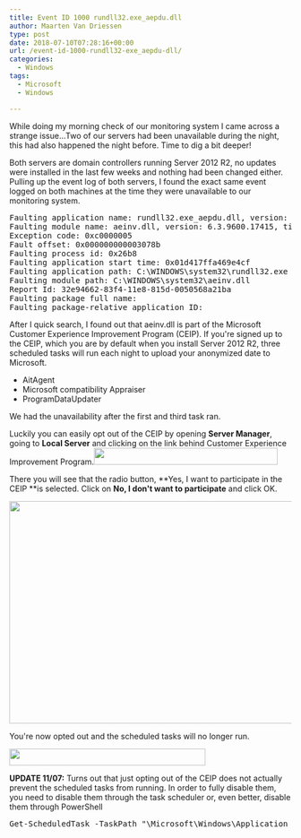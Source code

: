 ```yaml
---
title: Event ID 1000 rundll32.exe_aepdu.dll
author: Maarten Van Driessen
type: post
date: 2018-07-10T07:28:16+00:00
url: /event-id-1000-rundll32-exe_aepdu-dll/
categories:
  - Windows
tags:
  - Microsoft
  - Windows

---
```

While doing my morning check of our monitoring system I came across a strange issue...Two of our servers had been unavailable during the night, this had also happened the night before. Time to dig a bit deeper!

Both servers are domain controllers running Server 2012 R2, no updates were installed in the last few weeks and nothing had been changed either. Pulling up the event log of both servers, I found the exact same event logged on both machines at the time they were unavailable to our monitoring system.

<pre class="lang:default decode:true ">Faulting application name: rundll32.exe_aepdu.dll, version: 6.3.9600.17415, time stamp: 0x54504eb8
Faulting module name: aeinv.dll, version: 6.3.9600.17415, time stamp: 0x54504e38
Exception code: 0xc0000005
Fault offset: 0x000000000003078b
Faulting process id: 0x26b8
Faulting application start time: 0x01d417ffa469e4cf
Faulting application path: C:\WINDOWS\system32\rundll32.exe
Faulting module path: C:\WINDOWS\system32\aeinv.dll
Report Id: 32e94662-83f4-11e8-815d-0050568a21ba
Faulting package full name: 
Faulting package-relative application ID:</pre>

After I quick search, I found out that aeinv.dll is part of the Microsoft Customer Experience Improvement Program (CEIP). If you're signed up to the CEIP, which you are by default when you install Server 2012 R2, three scheduled tasks will run each night to upload your anonymized date to Microsoft.

  * AitAgent
  * Microsoft compatibility Appraiser
  * ProgramDataUpdater

We had the unavailability after the first and third task ran.

Luckily you can easily opt out of the CEIP by opening **Server Manager**, going to **Local Server** and clicking on the link behind Customer Experience Improvement Program.<a href="https://i0.wp.com/www.brisk-it.net/wp-content/uploads/2018/07/2018-07-10-08_57_24-remsup-rdp.rdremsup.local-Remote-Desktop-Connection.png" target="_blank" rel="noopener"><img loading="lazy" class="aligncenter wp-image-236 size-full" src="https://i0.wp.com/www.brisk-it.net/wp-content/uploads/2018/07/2018-07-10-08_57_24-remsup-rdp.rdremsup.local-Remote-Desktop-Connection.png?resize=328%2C30" alt="" width="328" height="30" srcset="https://i0.wp.com/www.brisk-it.net/wp-content/uploads/2018/07/2018-07-10-08_57_24-remsup-rdp.rdremsup.local-Remote-Desktop-Connection.png?w=328&ssl=1 328w, https://i0.wp.com/www.brisk-it.net/wp-content/uploads/2018/07/2018-07-10-08_57_24-remsup-rdp.rdremsup.local-Remote-Desktop-Connection.png?resize=300%2C27&ssl=1 300w, https://i0.wp.com/www.brisk-it.net/wp-content/uploads/2018/07/2018-07-10-08_57_24-remsup-rdp.rdremsup.local-Remote-Desktop-Connection.png?resize=315%2C30&ssl=1 315w" sizes="(max-width: 328px) 100vw, 328px" data-recalc-dims="1" /></a>

There you will see that the radio button, **Yes, I want to participate in the CEIP **is selected. Click on **No, I don't want to participate** and click OK.

<img loading="lazy" class="aligncenter wp-image-235 size-full" src="https://i0.wp.com/www.brisk-it.net/wp-content/uploads/2018/07/2018-07-10-08_57_32-remsup-rdp.rdremsup.local-Remote-Desktop-Connection.png?resize=552%2C397" alt="" width="552" height="397" srcset="https://i0.wp.com/www.brisk-it.net/wp-content/uploads/2018/07/2018-07-10-08_57_32-remsup-rdp.rdremsup.local-Remote-Desktop-Connection.png?w=552&ssl=1 552w, https://i0.wp.com/www.brisk-it.net/wp-content/uploads/2018/07/2018-07-10-08_57_32-remsup-rdp.rdremsup.local-Remote-Desktop-Connection.png?resize=300%2C216&ssl=1 300w" sizes="(max-width: 552px) 100vw, 552px" data-recalc-dims="1" /> 

You're now opted out and the scheduled tasks will no longer run.

<img loading="lazy" class="aligncenter wp-image-237 size-full" src="https://i0.wp.com/www.brisk-it.net/wp-content/uploads/2018/07/2018-07-10-08_57_11-remsup-rdp.rdremsup.local-Remote-Desktop-Connection.png?resize=350%2C30" alt="" width="350" height="30" srcset="https://i0.wp.com/www.brisk-it.net/wp-content/uploads/2018/07/2018-07-10-08_57_11-remsup-rdp.rdremsup.local-Remote-Desktop-Connection.png?w=350&ssl=1 350w, https://i0.wp.com/www.brisk-it.net/wp-content/uploads/2018/07/2018-07-10-08_57_11-remsup-rdp.rdremsup.local-Remote-Desktop-Connection.png?resize=300%2C26&ssl=1 300w" sizes="(max-width: 350px) 100vw, 350px" data-recalc-dims="1" /> 

**UPDATE 11/07:** Turns out that just opting out of the CEIP does not actually prevent the scheduled tasks from running. In order to fully disable them, you need to disable them through the task scheduler or, even better, disable them through PowerShell

<pre class="lang:ps decode:true  ">Get-ScheduledTask -TaskPath "\Microsoft\Windows\Application Experience\" | Disable-ScheduledTask</pre>